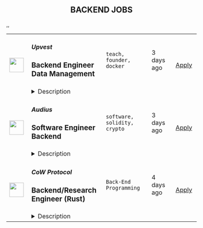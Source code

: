 <div align="center"><h2>BACKEND JOBS</h2></div><table><tr>
                <td width="100" height="100" rowspan="2">
                    <img src="https://remoteok.com/assets/img/jobs/4d1e94dafa9ab50e9032242fd4ccea591663917324.jpg" width="38px" height="auto">
                </td>
                <td width="300">
                    <h5>Upvest</h5>
                    <h3>
					Backend Engineer Data Management				</h3>
                </td>
                <td width="300">
                    <code>teach, founder, docker</code>
                </td>
                <td width="200">
                <text>3 days ago</text>
                </td>
                <td width="100" rowspan="2">
                <a href="https://remoteOK.com/jobs/122231" align="right" target="_blank">Apply</a>
                </td>
            </tr>
            <tr>
                <td colspan="3">
                <details><summary>Description</summary>
                <p>Weâre looking for fintech enthusiasts to join us in creating the financial infrastructure of tomorrow. Weâre building the first European Investment API to enable any financial institution to offer a broad range of investment products in their apps. Our view is backed by Europe's largest tech VCs (Earlybird, Notion Capital, Partech, HV Capital, ABN AMRO Ventures) by renowned fintech entrepreneurs (including <a target="_blank" href="https://www.linkedin.com/in/ACoAAA5D6LAB1cJ1GBRZ8whwsc6ZI78kDf1Ulx0" rel="noopener noreferrer nofollow">Maximilian Tayenthal</a>, founder of N26, and <a target="_blank" href="https://www.linkedin.com/in/ACoAAAAAH8AB8C9RXofd6q-Ux6PSMs23ahwpU8U" rel="noopener noreferrer nofollow">Felix Haas</a>, founder of IDnow) and Bessemer Venture Partners in the USA. <br></p><p>Weâre based in Berlin but would consider <strong>hiring</strong> <strong>remotely</strong> for this role. If you do want to move to Berlin though, weâre happy to support your relocation.</p><p>At Upvest, our vision is <strong>to make investing as easy as spending money</strong>. By enabling any business to offer investment opportunities, our goal is to empower anyone to invest. Today, we count 100+ talented people from 20 different countries.<br></p><p><strong>Your mission:</strong></p><p>We are seeking a full-time backend engineer with experience in data management to build services and data pipelines for Europe's first securities API. Your goal is to take ownership of designing, developing and maintaining our data pipeline (written in Go, supported by Airflow, exposed in Looker) and corresponding microservices (written in Go).<br></p><p><strong>Team's mission</strong></p><p>The Data and Analytics department at Upvest is responsible for providing business and operational data for the whole company.<br>We are (and are looking for) Cloud, Platform, and Data Engineers with a love for Go and passion for Data Quality.Our current focus is on ramping up our self-service data platform, using BigQuery and Looker, for other Upvengers to explore their domain data and gain valuable business insights.</p><p><strong>This role will give you the opportunity to:</strong><strong></strong></p><ul> <li> <strong></strong>Designing and building fault-tolerant, horizontally scalable systems using  a Microservice architecture powered by Docker and Kubernetes</li> <li>Building event-driven applications using Kafka</li> <li>Developing data cleaning, data transformation, data aggregation, and schema management components</li> <li>Working on improving the reliability of our data infrastructure</li> <li>Establishing or developing innovative tooling to facilitate low-maintenance data pipelines, rich data tooling for product and operations, and user-focused dashboarding.</li> <li>Working with an agile methodology with flexible processes</li> <li>Working with the cutting edge technologies (Go, Kafka, Looker) without a legacy codebase</li> </ul><ul></ul><p><strong>Job requirements:</strong><strong></strong></p><ul> <li> <strong></strong>Prior experience with distributed systems and data pipelines</li> <li>Love for clean and structured data and experience with schema management</li> <li>Experience in Go (or willingness to make Go your day-to-day language)</li> <li>Fluency in analytical SQL and other data languages (e.g., LookML, numpy/pandas, Airflow DAGs, GraphQL, etc.)</li> <li>Fluency with event-driven architecture and concurrent algorithms</li> <li>Being proactive in learning new stacks and having a high sense of ownership</li> <li>Being able to present your work and enjoying to teach your newly learned skills and technologies to your colleagues</li> </ul><p><strong>It's nice if you have:</strong><br></p><ul> <li>Experience with Investment products or the Fintech domain, in general, is a big plus</li> <li>Experience with managing end-to-end data pipelines (from the creation of an event to making it visible as a KPI to the CEO)</li> <li>Experience in event-driven architectures and event sourcing systems.</li> <li>Experience with ETL/ELT tools and technologies</li> <li>Experience with Kafka Streams, KSQL, or related streaming aggregation technologies.</li> <li>Experience with Docker, Kubernetes, and modern monitoring and tracing tools</li> </ul><ul></ul><p><strong>Why Upvest?</strong></p><ul> <li>We're working on solving a hard problem: fixing the European securities financial infrastructure that empowers more people to be able to invest. You have the opportunity to contribute to this change.</li> <li>We invest in you. From access to a personal coach, development budget and plenty of opportunities to grow in your role.</li> <li>We take hiring seriously with a strong focus on keeping a high bar when interviewing (equally important is that we hire decent people, who are passionate about their craft and helping us achieve our shared mission).</li> <li>While we're not quite fully-remote, we are committed to being a flexible employer, as we understand you don't have to be in the office to do your best work.</li> <li>We live a culture of empowerment, trust (that we hire the best people and get out of their way) and openness (there's a greater advantage in sharing information than keeping it to ourselves).</li> </ul><p><strong>Our values:</strong><br></p><ul> <li> <strong>Learn and grow. </strong>We aim high to shape our future. We give and request honest feedback knowing that we develop together. Progression over Perfection.</li> <li> <strong>Team first. </strong>We make it easy for others. We value our differences and are open to others' opinions. We win and celebrate together! Team over Egos.</li> <li> <strong>Own the outcome. </strong>Whether we win or we lose, we stand together. We are proactive and get the job done. Outcome over Process.</li> <li> <strong>Tell the story. </strong>We always start with the <em>why</em>. We share knowledge to empower others. Transparency over Complexity.</li> </ul>
                </details>
                </td>
            </tr>,<tr>
                <td width="100" height="100" rowspan="2">
                    <img src="https://remoteok.com/assets/img/jobs/6bf34aca5d9ee72964372eec33bd288e1663917320.png" width="38px" height="auto">
                </td>
                <td width="300">
                    <h5>Audius</h5>
                    <h3>
					Software Engineer Backend				</h3>
                </td>
                <td width="300">
                    <code>software, solidity, crypto</code>
                </td>
                <td width="200">
                <text>3 days ago</text>
                </td>
                <td width="100" rowspan="2">
                <a href="https://remoteOK.com/jobs/122230" align="right" target="_blank">Apply</a>
                </td>
            </tr>
            <tr>
                <td colspan="3">
                <details><summary>Description</summary>
                <div><b>Who are we? </b></div><div><a href="https://audius.co/" class="postings-link" rel="noopener noreferrer nofollow">Audius</a> is a digital streaming service that connects fans directly with artists and exclusive new music. </div><div><br></div><div>It does this by being fully decentralized: Audius is owned and run by a vibrant, open-source community of artists, fans, and developers all around the world. Audius gives artists the power to share never-before-heard music and monetize streams directly. Developers can freely build their own apps on top of Audius, giving them access to one of the most unique audio catalogs in existence.</div><div><br></div><div>Backed by an all-star team of <a href="https://www.crunchbase.com/organization/audius/company_financials#investors" class="postings-link" rel="noopener noreferrer nofollow">investors</a>, Audius was founded in 2018 and serves over 6 million users every month, making it the largest non-financial crypto application ever built.</div><div><br></div><div><b>Who we are looking for? </b></div><div>We are looking for passionate team-players to help us architect and build the most difficult parts of the <a href="http://whitepaper.audius.co/" class="postings-link" rel="noopener noreferrer nofollow">Audius protocol</a> (high availability services for decentralized replication of data, latency-sensitive distributed file transfers, Ethereum smart contracts, infrastructure and tooling for third parties to run our open source services). You are a collaborative engineer who enjoys working with a small team to solve big problems that need innovative solutions. Youâre eager to jump into multiple parts of our tech stack and have strong CS fundamentals to do so. We solve a lot of problems that can't be easily Googled or searched on StackOverflow.</div><div><br></div><div><b>Our Company</b></div><div>Audius is a 30-person team of entrepreneurs, engineers, music industry professionals, and blockchain experts. Our benefits include unlimited PTO, high quality paid medical insurance, FSA, 401k, yearly learning stipend, equipment stipend and a home office setup credit. We also have monthly concert stipends, wellness benefits, team activities, and bi-annual in-person get-togethers.</div><div><br></div><div>Our company is fully remote and our team is currently distributed across the United States. </div><div><br></div><div><b>Our Tech Stack</b></div><div>Frontend: React, React Native, Redux, Redux-Saga, Electron, Typescript, Javascript</div><div>Backend: Postgres, Elasticsearch, Redis, IPFS, Python, Typescript, Javascript, Rust (Solana), Solidity (Ethereum), Docker</div><p></p><h4>What you'll do here</h4><p></p><p></p><li>Help design, architect, build, deploy and maintain code and services for the Audius protocol (distributed systems, cryptography, APIs, blockchain, and data storage)</li><li>Perform thoughtful architecture and code reviews</li><li>Own features end-to-end including release plans, monitoring, and incident/bug triage</li><p></p><h4>We would love to chat if you have</h4><p></p><p></p><li>Experience with a modern programming language (Our stack is in Javascript/Typescript, Python, Rust, and Solidity)</li><li>Strong shell scripting and Linux fundamentals</li><li>Solid conceptual understanding of backend software development including system architecture, web serving infrastructure, API & database design</li><li>Track record of working through technical obstacles and solving complex challenges with minimal guidance and experience helping other engineers to achieve the same</li><li>Great interpersonal and communication skills and comfort working within a small team</li><li>Familiarity with version control and agile software development methodologies</li><div><br></div><div>If this role speaks to you, but your previous experience doesn't match the job description, please consider applying anyways! We're looking for smart and capable software engineers and highly value the ability to grow in your role. You might be the perfect fit!</div>
                </details>
                </td>
            </tr>,<tr>
                <td width="100" height="100" rowspan="2">
                    <img src="https://wwr-pro.s3.amazonaws.com/logos/0081/7232/logo.gif" width="38px" height="auto">
                </td>
                <td width="300">
                    <h5>CoW Protocol</h5>
                    <h3> Backend/Research Engineer (Rust)</h3>
                </td>
                <td width="300">
                    <code>Back-End Programming</code>
                </td>
                <td width="200">
                <text>4 days ago</text>
                </td>
                <td width="100" rowspan="2">
                <a href="https://weworkremotely.com/remote-jobs/cow-protocol-backend-research-engineer-rust" align="right" target="_blank">Apply</a>
                </td>
            </tr>
            <tr>
                <td colspan="3">
                <details><summary>Description</summary>
                <img src="https://we-work-remotely.imgix.net/logos/0081/7232/logo.gif?ixlib=rails-4.0.0&w=50&h=50&dpr=2&fit=fill&auto=compress" />

<p>
  <strong>Headquarters:</strong> Lisbon, Portugal
    <br /><strong>URL:</strong> <a href="https://cow.fi/">https://cow.fi/</a>
</p>

<div>
<em><br>Location:</em> Onsite or remote</div><div>
<em>Position:</em> Full-time contractor<br><br>
</div><div>
<strong>About the role<br></strong><br>
</div><div>We are looking for an enthusiastic, self-motivated backend/research engineer who is fluent in rust to help us build the next generation of decentralized trading protocols. As part of the Innovation Team, you will be exposed to the newest development in the blockchain space. You will build prototypes for new business cases such as multi-chain swaps or adapt the current protocol for new chains. Furthermore, you will be responsible for ensuring that new features/systems are built in a reliable and maintainable manner with the rest of the team. To ensure the compatibility of new ideas with the current system, you will interact with many of the other groups within CowSwap.</div><div>You will have the opportunity to work with us in one of our existing co-working spaces in Berlin or Lisbon. Alternatively, you can join us as a remote employee and work from your hometown, where we can also provide membership for a local coworking space.<br><br>
</div><div><strong>What you will do</strong></div><ul>
<li>Develop new ideas and features to make the Cowswap experience better: this involves building prototypes and expanding our Rust backend infrastructure, as well as writing new smart contracts and scripts in TypeScript</li>
<li>Extend the reach of Cowswap by deploying to new blockchains or L2- systems: Smart contract adaptions, Backend infrastructure features, and integrations</li>
<li>Research new business use-cases</li>
<li>Work closely with researchers and product managers to investigate current use-cases and come up with new solutions for challenging technological problems</li>
<li>Deliver high-quality code for features from concept until production</li>
<li>Provide insight on your code: define Grafana metrics to monitor the health of our production systems</li>
<li>Give thoughtful and in-depth code reviews of your colleagues’ contributions to our open source codebase</li>
</ul><div>
<br><strong>Who you are</strong>
</div><ul>
<li>You have 3+ years of experience in software development, preferably in a system engineering language like Rust</li>
<li>You have excellent computer science, programming, and algorithmic skills</li>
<li>You care deeply about the quality and readability of your code</li>
<li>You proactively give technical direction such as improving performance, preventing issues, data usage, refactoring the codebase</li>
<li>You are a team player, a strong communicator, and love to share your knowledge with others</li>
<li>You collaborate effectively with a remote-first team on a large, open-source codebase</li>
<li>You are enthusiastic about web3<em><br><br>It’s a plus if you bring:<br></em><br>
</li>
<li>Experience within the blockchain space</li>
<li>Experience with smart contract development in solidity</li>
<li>Experience with architecting complex software systems</li>
</ul><div>
<br><strong>What we can offer you</strong>
</div><ul>
<li>Working on the cutting edge of DeFi</li>
<li>Attractive cow-token compensation additional to a competitive base salary </li>
<li>Excited about joining a decentralized company?→ Flexibility and “remote first” are at the core of our culture. We started working asynchronously long before the pandemic and are a diverse international team</li>
<li>Is there something that interests you outside of your core tasks?→ You can use your Friday afternoons on research or any side project in our ecosystem</li>
<li>Conference budget to keep up to date with the developments of the ecosystem</li>
<li>Learning budget to support your higher ambitions </li>
<li>Our hierarchy is flat, so there is no chance of getting lost in vertical looking organizational structure</li>
<li>Impact: you are joining a startup where you can make a huge difference. Your work matters!</li>
</ul>

<p><strong>To apply:</strong> <a href="https://weworkremotely.com/remote-jobs/cow-protocol-backend-research-engineer-rust">https://weworkremotely.com/remote-jobs/cow-protocol-backend-research-engineer-rust</a></p>

                </details>
                </td>
            </tr>,<tr>
                <td width="100" height="100" rowspan="2">
                    <img src="https://remotive.com/job/1368332/logo" width="38px" height="auto">
                </td>
                <td width="300">
                    <h5>Close</h5>
                    <h3>Software Engineer - Backend/Python</h3>
                </td>
                <td width="300">
                    <code>api,AWS,backend,docker</code>
                </td>
                <td width="200">
                <text>1 days ago</text>
                </td>
                <td width="100" rowspan="2">
                <a href="https://remotive.com/remote-jobs/software-dev/software-engineer-backend-python-1368332" align="right" target="_blank">Apply</a>
                </td>
            </tr>
            <tr>
                <td colspan="3">
                <details><summary>Description</summary>
                <p><strong> About Us </strong></p>
<p>At <a href="https://close.com/" rel="nofollow">Close</a>, we're building the sales communication platform of the future. With our roots as the very first sales CRM to include built-in calling, we're leading the industry toward eliminating manual processes and helping companies to close more deals(faster). Since our founding in 2013, we've grown to become a profitable, 100% globally distributed team of 50+ high-performing, happy people that are dedicated to building a product our customers love. </p>
<p> </p>
<p> Our backend <a href="https://stackshare.io/close-crm/close" rel="nofollow">tech stack</a> currently consists of Python Flask web apps with our <a href="https://github.com/closeio/tasktiger" rel="nofollow">TaskTiger</a> scheduler handling many of the backend asynchronous task processing chores. Our data stores include MongoDB, Postgres, Elasticsearch, and Redis. The underlying infrastructure runs on AWS using a combination of managed services like RDS and ElasticCache and non-managed services running on EC2 instances. All of our compute runs through CI/CD pipelines that build Docker images, run automated tests and deploy to our Kubernetes clusters. Our backend primarily serves a well-documented <a href="https://developer.close.com/" rel="nofollow">public API</a> that our front-end JavaScript app consumes. Our infrastructure is heavily automated using AWS tools, Terraform, and Ansible. </p>
<p> </p>
<p> We open sourcing our code and ideas on <a href="https://github.com/closeio" rel="nofollow">our GitHub</a> and on <a href="https://making.close.com" rel="nofollow">The Making of Close</a>, our behind-the-scenes Product &amp; Engineering blog.Check out our projects like <a href="https://github.com/closeio/socketshark" rel="nofollow">SocketShark</a>, <a href="https://github.com/closeio/tasktiger" rel="nofollow">TaskTiger</a>, <a href="https://github.com/closeio/limitlion" rel="nofollow">LimitLion</a> and <a href="https://github.com/closeio/ciso8601" rel="nofollow">ciso8601</a>. </p>
<p><br><br></p>
<p><strong>About You </strong></p>
<p>We're looking for an experienced full-time (or part-time) Software Engineer to join our engineering team. Someone who has a solid understanding of web technologies and wants to help design, implement, launch, and scale major systems and user-facing features. </p>
<p> </p>
<p>You should have senior level experience (~5 years) building modern back-end systems, with at least 3 years of that experience using Python. </p>
<p> </p>
<p>You have hands on production experience woking with MongoDB, PostgreSQL, Elasticsearch, or similar data stores. You have significant experience designing, scaling, debugging, and optimizing systems to make them fast and reliable. You have experience participating in code reviews and providing overall code quality suggestions to help maintain the structure and quality of the codebase. You care about the craftsmanship of the code and systems you produce. </p>
<p> </p>
<p>You’re comfortable working in a fast-paced environment with a small and talented team where you're supported in your efforts to grow professionally. You are able to manage your time well, communicate effectively and collaborate in a fully distributed team. </p>
<p> </p>
<p>You are located in an American or European time zone. </p>
<p><br><br></p>
<p><strong>Bonus points if you have...</strong></p>
<ul style="margin-left: 2em; padding-left: 0px; color: #555659; white-space: pre-wrap;">
<li style="margin: 0px; padding: 0px;">Contributed open source code related to our tech stack</li>
<li style="margin: 0px; padding: 0px;">Led small project teams building and launching features</li>
<li style="margin: 0px; padding: 0px;">Built B2B SaaS products</li>
<li style="margin: 0px; padding: 0px;">Experience with sales or sales tools</li>
</ul>
<p> </p>
<p><span style="color: #555659;"><strong><span style="white-space: pre-wrap;">Come help us with projects like...</span><br></strong></span></p>
<ul style="margin-left: 2em; padding-left: 0px; color: #555659; white-space: pre-wrap;">
<li style="margin: 0px; padding: 0px;">Conceiving, designing, building, and launching new user-facing features</li>
<li style="margin: 0px; padding: 0px;">Improving the performance and scalability of our GraphQL and <a class="postings-link" href="https://developer.close.com/" rel="nofollow" style="color: #969799; text-decoration: underline;">REST</a> API.</li>
<li style="margin: 0px; padding: 0px;">Improving how we <a class="postings-link" href="https://close.com/emailing/" rel="nofollow" style="color: #969799; text-decoration: underline;">sync</a> millions of sales emails and calendar events each month</li>
<li style="margin: 0px; padding: 0px;">Working with Twilio's API, WebSockets, and WebRTC to improve our <a class="postings-link" href="https://close.com/calling/" rel="nofollow" style="color: #969799; text-decoration: underline;">calling features</a></li>
<li style="margin: 0px; padding: 0px;">Building user-facing analytics features that provide actionable insights based on sales activity data</li>
<li style="margin: 0px; padding: 0px;">Improving our Elasticsearch-backed powerful <a class="postings-link" href="https://close.com/search/" rel="nofollow" style="color: #969799; text-decoration: underline;">search features</a></li>
<li style="margin: 0px; padding: 0px;">Improving our internal messaging infrastructure using streaming technologies like Kafka and Redis </li>
<li style="margin: 0px; padding: 0px;">Building new and enhancing existing integrations with other SaaS platforms like Google’s G Suite, Zapier, and Web Conferencing providers</li>
</ul>
<p> </p>
<p><span style="color: #555659;"><span style="white-space: pre-wrap;"><strong>Why work with us?</strong></span><br></span></p>
<ul style="margin-left: 2em; padding-left: 0px; color: #555659; white-space: pre-wrap;">
<li style="margin: 0px; padding: 0px;"><a class="postings-link" href="https://www.youtube.com/watch?v=ZbyGnLhtj0o&amp;feature=youtu.be" rel="nofollow" style="color: #969799; text-decoration: underline;">Culture video</a> 💚</li>
<li style="margin: 0px; padding: 0px;">100% remote company <em>(we believe in trust and autonomy)</em></li>
<li style="margin: 0px; padding: 0px;">Choose between working 5 days/wk (standard full-time) or 4 days/wk @ 80% pay</li>
<li style="margin: 0px; padding: 0px;"><a class="postings-link" href="https://www.youtube.com/watch?v=gKjyXMz-q-Q&amp;feature=youtu.be" rel="nofollow" style="color: #969799; text-decoration: underline;">Annual team retreats</a> ✈️</li>
<li style="margin: 0px; padding: 0px;">Quarterly virtual summits</li>
<li style="margin: 0px; padding: 0px;">5 weeks PTO + Winter Holiday Break</li>
<li style="margin: 0px; padding: 0px;">2 additional PTO days every year with the company</li>
<li style="margin: 0px; padding: 0px;">1 month paid sabbatical every 5 years</li>
<li style="margin: 0px; padding: 0px;">Co-working stipend</li>
<li style="margin: 0px; padding: 0px;">Paid parental leave</li>
<li style="margin: 0px; padding: 0px;">Medical, Dental, Vision with HSA option (US residents)</li>
<li style="margin: 0px; padding: 0px;">401k matching at 6% (US residents)</li>
<li style="margin: 0px; padding: 0px;">Dependent care FSA (US residents)</li>
<li style="margin: 0px; padding: 0px;">Contributor to <a class="postings-link" href="https://stripe.com/climate" rel="nofollow" style="color: #969799; text-decoration: underline;">Stripe's climate</a> initiative 🌍❤️ </li>
<li style="margin: 0px; padding: 0px;"><a class="postings-link" href="https://close.io/about/" rel="nofollow" style="color: #969799; text-decoration: underline;">Our story and team</a> 🚀</li>
</ul>
<p> </p>
<p>At Close, everyone has a voice. We encourage transparency and practice a mature approach to the work-place. In general, we don’t have strict policies, we have guidelines. Work/life harmony is an important part of our business - we believe you bring your best to work when you practice self-care (whatever that looks like for you).   </p>
<p> </p>
<p>We come from 16 countries located in 5 of the 7 continents -- looking at you Antarctica and Australia ;-) ….. We’re a collection of talented humans rich in diverse backgrounds, lifestyles, and cultures. Every year we meet up somewhere around the world to spend time with one another. These gatherings are an opportunity to strengthen the social fiber of our global community. </p>
<p> </p>
<p>Our team is growing in more ways than one - we’ve recently launched 17 babies (and counting!). Unanimously, our favorite and most impactful value is “Build a house you want to live in.” We strive to make decisions that are authentic for our people and help our customers become more successful. </p>
<p> </p>
<p><em>Our application process was designed to promote equitable and unbiased hiring practices. We ask a small series of questions that are similar to what would be asked in the first interview. This helps us learn more about you right from the start so please be sure to answer each question thoughtfully. Each application will receive two screens by two different reviewers. Regardless of fit, you will hear back from us letting you know if we'll be moving forward. </em></p>
<img src="https://remotive.com/job/track/1368332/blank.gif?source=public_api" alt=""/>
                </details>
                </td>
            </tr></table>